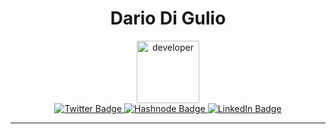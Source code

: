 <div align="center">
    <h1>Dario Di Gulio</h1>
    <div id="header">
      <img src="https://media.giphy.com/media/M9gbBd9nbDrOTu1Mqx/giphy.gif" width="100" alt="developer"/>
    </div>
    <div id="badges">
      <a href="https://twitter.com/DiGulioDario">
        <img src="https://img.shields.io/badge/Twitter-blue?style=for-the-badge&logo=twitter&logoColor=white" alt="Twitter Badge"/>
      </a>
      <a href="https://dariodigulio.hashnode.dev/">
        <img src="https://img.shields.io/badge/Blog-darkgreen?style=for-the-badge&logo=hashnode&logoColor=white" alt="Hashnode Badge"/>
      </a>
      <a href="https://www.linkedin.com/in/dario-di-gulio/">
        <img src="https://img.shields.io/badge/LinkedIn-blue?style=for-the-badge&logo=linkedin&logoColor=white" alt="LinkedIn Badge"/>
      </a>
    </div>
</div>

---
